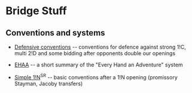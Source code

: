 # Bridge Stuff

## Conventions and systems

* [Defensive conventions](defence.html) -- conventions for defence
  against strong 1!C, multi 2!D and some bidding after opponents
  double our openings

* [EHAA](ehaa.html) -- a short summary of the "Every Hand an
  Adventure" system

* [Simple 1!N](transfer.html)<sup>SR</sup> -- basic conventions after
  a 1!N opening (promissory Stayman, Jacoby transfers)
